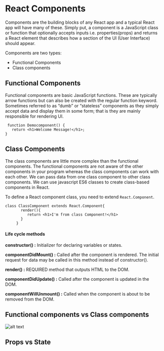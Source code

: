 # React Components

   Components are the building blocks of any React app and a typical React app will have many of these. Simply put, a component is a JavaScript class or function that optionally accepts inputs i.e. properties(props) and returns a React element that describes how a section of the UI (User Interface) should appear.

Components are two types:

  - Functional Components
  - Class components
  
## Functional Components

  Functional components are basic JavaScript functions. These are typically arrow functions but can also be created with the regular function keyword. Sometimes referred to as “dumb” or “stateless” components as they simply accept data and display them in some form; that is they are mainly responsible for rendering UI.

     function Democomponent() {
       return <h1>Welcome Message!</h1>;
    }

## Class Components
 The class components are little more complex than the functional components. The functional components are not aware of the other components in your program whereas the class components can work with each other. We can pass data from one class component to other class components. We can use javascript ES6 classes to create class-based components in React.
 
 To define a React component class, you need to extend `React.Component`.

    class ClassComponent extends React.Component{
           render(){
              return <h1>I'm from class Component!</h1>
           }
         }


#### Life cycle methods

****constructor() :****  Initializer for declaring variables or states.

****componentDidMount() :**** Called after the component is rendered. The initial request for data may be called in this method instead of constructor().

****render() :**** REQUIRED method that outputs HTML to the DOM.

****componentDidUpdate() :****  Called after the component is updated in the DOM.

****componentWillUnmount() :****  Called when the component is about to be removed from the DOM.

## Functional components vs Class components

![alt text](https://github.com/venubothsa/reactpractice/blob/main/react-components-ex/image.png?raw=true)

## Props vs State
